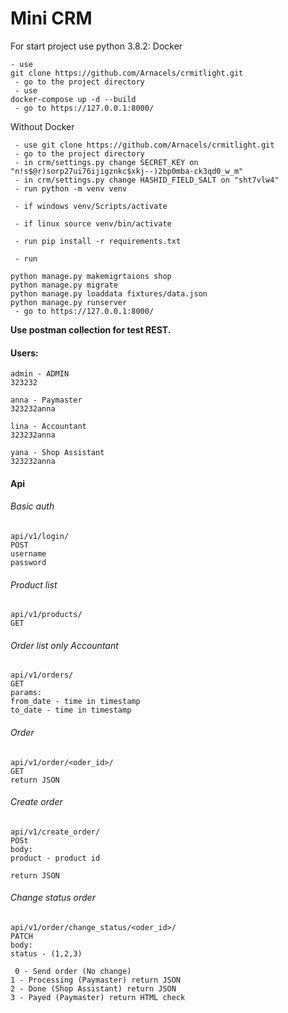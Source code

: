 # Mini CRM 

For start project use python 3.8.2:
Docker

    - use 
    git clone https://github.com/Arnacels/crmitlight.git
     - go to the project directory
     - use 
    docker-compose up -d --build
     - go to https://127.0.0.1:8000/
     

  
Without Docker

     - use git clone https://github.com/Arnacels/crmitlight.git
     - go to the project directory
     - in crm/settings.py change SECRET_KEY on "n!s$@r)sorp27ui76ijigznkc$xkj--)2bp0mba-ck3qd0_w_m"
     - in crm/settings.py change HASHID_FIELD_SALT on "sht7vlw4"
     - run python -m venv venv

     - if windows venv/Scripts/activate

     - if linux source venv/bin/activate

     - run pip install -r requirements.txt

     - run 
     
    python manage.py makemigrtaions shop
    python manage.py migrate
    python manage.py loaddata fixtures/data.json
    python manage.py runserver
     - go to https://127.0.0.1:8000/


**Use postman collection for test REST.**

#### Users:

    admin - ADMIN
    323232
    
    anna - Paymaster
    323232anna

    lina - Accountant
    323232anna

    yana - Shop Assistant
    323232anna



#### Api

###### Basic auth

    api/v1/login/
    POST
    username
    password

###### Product list
    
    api/v1/products/
    GET

###### Order list only Accountant
    
    api/v1/orders/
    GET
    params:
    from_date - time in timestamp
    to_date - time in timestamp

###### Order

    api/v1/order/<oder_id>/
    GET
    return JSON

###### Create order
    
    api/v1/create_order/
    POSt
    body:
    product - product id
    
    return JSON

###### Change status order

    api/v1/order/change_status/<oder_id>/
    PATCH
    body:
    status - (1,2,3)
    
     0 - Send order (No change)
    1 - Processing (Paymaster) return JSON
    2 - Done (Shop Assistant) return JSON
    3 - Payed (Paymaster) return HTML check
